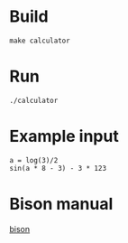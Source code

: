 # Build
```
make calculator
```

# Run
```
./calculator
```

# Example input
```
a = log(3)/2
sin(a * 8 - 3) - 3 * 123
```

# Bison manual
[bison](https://www.gnu.org/software/bison/manual/bison.html)